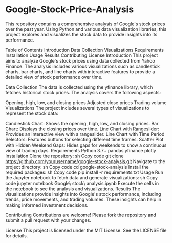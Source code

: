 # Google-Stock-Price-Analysis

This repository contains a comprehensive analysis of Google's stock prices over the past year. Using Python and various data visualization libraries, this project explores and visualizes the stock data to provide insights into its performance.

Table of Contents
Introduction
Data Collection
Visualizations
Requirements
Installation
Usage
Results
Contributing
License
Introduction
This project aims to analyze Google's stock prices using data collected from Yahoo Finance. The analysis includes various visualizations such as candlestick charts, bar charts, and line charts with interactive features to provide a detailed view of stock performance over time.

Data Collection
The data is collected using the yfinance library, which fetches historical stock prices. The analysis covers the following aspects:

Opening, high, low, and closing prices
Adjusted close prices
Trading volume
Visualizations
The project includes several types of visualizations to represent the stock data:

Candlestick Chart: Shows the opening, high, low, and closing prices.
Bar Chart: Displays the closing prices over time.
Line Chart with Rangeslider: Provides an interactive view with a rangeslider.
Line Chart with Time Period Selectors: Features buttons for selecting different time frames.
Scatter Plot with Hidden Weekend Gaps: Hides gaps for weekends to show a continuous view of trading days.
Requirements
Python 3.7+
pandas
yfinance
plotly
Installation
Clone the repository:
sh
Copy code
git clone https://github.com/yourusername/google-stock-analysis.git
Navigate to the project directory:
sh
Copy code
cd google-stock-analysis
Install the required packages:
sh
Copy code
pip install -r requirements.txt
Usage
Run the Jupyter notebook to fetch data and generate visualizations:
sh
Copy code
jupyter notebook Google\ stock\ analysis.ipynb
Execute the cells in the notebook to see the analysis and visualizations.
Results
The visualizations provide insights into Google's stock performance, including trends, price movements, and trading volumes. These insights can help in making informed investment decisions.

Contributing
Contributions are welcome! Please fork the repository and submit a pull request with your changes.

License
This project is licensed under the MIT License. See the LICENSE file for details.
